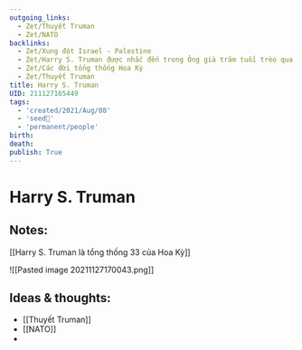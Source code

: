 ```yaml
---
outgoing_links:
  - Zet/Thuyết Truman
  - Zet/NATO
backlinks:
  - Zet/Xung đột Israel - Palestine
  - Zet/Harry S. Truman được nhắc đến trong Ông già trăm tuổi trèo qua cửa sổ
  - Zet/Các đời tổng thống Hoa Kỳ
  - Zet/Thuyết Truman
title: Harry S. Truman
UID: 211127165449
tags:
  - 'created/2021/Aug/08'
  - 'seed🥜'
  - 'permanent/people'
birth:
death:
publish: True
---
```

# Harry S. Truman

## Notes:
[[Harry S. Truman là tổng thống 33 của Hoa Kỳ]]

![[Pasted image 20211127170043.png]]

## Ideas & thoughts:
- [[Thuyết Truman]]
- [[NATO]]
- 

